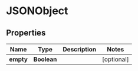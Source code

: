 # JSONObject

## Properties
Name | Type | Description | Notes
------------ | ------------- | ------------- | -------------
**empty** | **Boolean** |  |  [optional]
